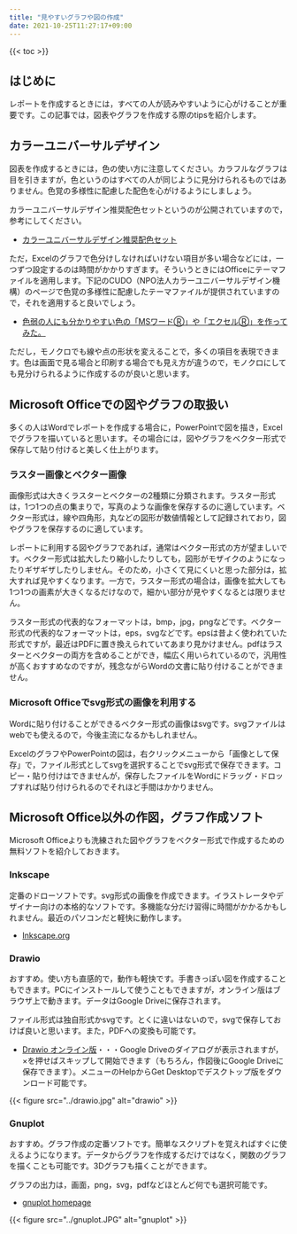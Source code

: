 ```yaml
---
title: "見やすいグラフや図の作成"
date: 2021-10-25T11:27:17+09:00
---
```



{{< toc >}}

## はじめに

レポートを作成するときには，すべての人が読みやすいように心がけることが重要です。この記事では，図表やグラフを作成する際のtipsを紹介します。


## カラーユニバーサルデザイン

図表を作成するときには，色の使い方に注意してください。カラフルなグラフは目を引きますが，色というのはすべての人が同じように見分けられるものではありません。色覚の多様性に配慮した配色を心がけるようにしましょう。

カラーユニバーサルデザイン推奨配色セットというのが公開されていますので，参考にしてください。

- [カラーユニバーサルデザイン推奨配色セット](https://jfly.uni-koeln.de/colorset/)

ただ，Excelのグラフで色分けしなければいけない項目が多い場合などには，一つずつ設定するのは時間がかかりすぎます。そういうときにはOfficeにテーマファイルを適用します。下記のCUDO（NPO法人カラーユニバーサルデザイン機構）のページで色覚の多様性に配慮したテーマファイルが提供されていますので，それを適用すると良いでしょう。

- [色弱の人にも分かりやすい色の「MSワードⓇ」や「エクセルⓇ」を作ってみた。](http://www2.cudo.jp/wp/?p=4966)

ただし，モノクロでも線や点の形状を変えることで，多くの項目を表現できます。色は画面で見る場合と印刷する場合でも見え方が違うので，モノクロにしても見分けられるように作成するのが良いと思います。

## Microsoft Officeでの図やグラフの取扱い

多くの人はWordでレポートを作成する場合に，PowerPointで図を描き，Excelでグラフを描いていると思います。その場合には，図やグラフをベクター形式で保存して貼り付けると美しく仕上がります。


### ラスター画像とベクター画像

画像形式は大きくラスターとベクターの2種類に分類されます。ラスター形式は，1つ1つの点の集まりで，写真のような画像を保存するのに適しています。ベクター形式は，線や四角形，丸などの図形が数値情報として記録されており，図やグラフを保存するのに適しています。

レポートに利用する図やグラフであれば，通常はベクター形式の方が望ましいです。ベクター形式は拡大したり縮小したりしても，図形がモザイクのようになったりギザギザしたりしません。そのため，小さくて見にくいと思った部分は，拡大すれば見やすくなります。一方で，ラスター形式の場合は，画像を拡大しても1つ1つの画素が大きくなるだけなので，細かい部分が見やすくなるとは限りません。

ラスター形式の代表的なフォーマットは，bmp，jpg，pngなどです。ベクター形式の代表的なフォーマットは，eps，svgなどです。epsは昔よく使われていた形式ですが，最近はPDFに置き換えられていてあまり見かけません。pdfはラスターとベクターの両方を含めることができ，幅広く用いられているので，汎用性が高くおすすめなのですが，残念ながらWordの文書に貼り付けることができません。

### Microsoft Officeでsvg形式の画像を利用する

Wordに貼り付けることができるベクター形式の画像はsvgです。svgファイルはwebでも使えるので，今後主流になるかもしれません。

ExcelのグラフやPowerPointの図は，右クリックメニューから「画像として保存」で，ファイル形式としてsvgを選択することでsvg形式で保存できます。コピー・貼り付けはできませんが，保存したファイルをWordにドラッグ・ドロップすれば貼り付けられるのでそれほど手間はかかりません。

## Microsoft Office以外の作図，グラフ作成ソフト

Microsoft Officeよりも洗練された図やグラフをベクター形式で作成するための無料ソフトを紹介しておきます。


### Inkscape

定番のドローソフトです。svg形式の画像を作成できます。イラストレータやデザイナー向けの本格的なソフトです。多機能な分だけ習得に時間がかかるかもしれません。最近のパソコンだと軽快に動作します。

- [Inkscape.org](https://inkscape.org/ja/)

### Drawio

おすすめ。使い方も直感的で，動作も軽快です。手書きっぽい図を作成することもできます。PCにインストールして使うこともできますが，オンライン版はブラウザ上で動きます。データはGoogle Driveに保存されます。

ファイル形式は独自形式かsvgです。とくに違いはないので，svgで保存しておけば良いと思います。また，PDFへの変換も可能です。

- [Drawio オンライン版](https://app.diagrams.net/)・・・Google Driveのダイアログが表示されますが，×を押せばスキップして開始できます（もちろん，作図後にGoogle Driveに保存できます）。メニューのHelpからGet Desktopでデスクトップ版をダウンロード可能です。

{{< figure src="../drawio.jpg" alt="drawio" >}}


### Gnuplot

おすすめ。グラフ作成の定番ソフトです。簡単なスクリプトを覚えればすぐに使えるようになります。データからグラフを作成するだけではなく，関数のグラフを描くことも可能です。3Dグラフも描くことができます。

グラフの出力は，画面，png，svg，pdfなどほとんど何でも選択可能です。

- [gnuplot homepage](http://www.gnuplot.info/)

{{< figure src="../gnuplot.JPG" alt="gnuplot" >}}